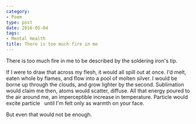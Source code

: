```yaml
---
category:
- Poem
type: post
date: 2016-05-04
tags:
- Mental Health
title: There is too much fire in me
---
```


<div class="verse">
There is too much fire in me
to be described by the soldering iron's tip.

If I were to draw that across my flesh,
   it would all spill out at once.
I'd melt, eaten whole by flames,
    and flow into a pool of molten silver.
I would be borne up through the clouds,
    and grow lighter by the second.
Sublimation would claim me then,
    atoms would scatter, diffuse.
All that energy poured to the air around me,
    an imperceptible increase in temperature.
Particle would excite particle
    until I'm felt only as warmth on your face.

But even that would not be enough.
</div>
